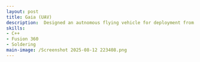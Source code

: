 ```yaml
---
layout: post
title: Gaia (UAV)
description:  Designed an autnomous flying vehicle for deployment from a rocket payload bay mid flight. I worked specifically on integrating flight software, including a controls system, camera gimballing, assembly, and overall design. 
skills: 
- C++
- Fusion 360
- Soldering
main-image: /Screenshot 2025-08-12 223408.png
---
```


